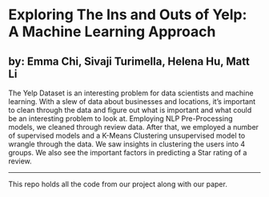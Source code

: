 # Exploring The Ins and Outs of Yelp: A Machine Learning Approach

## by: Emma Chi, Sivaji Turimella, Helena Hu, Matt Li

The Yelp Dataset is an interesting problem for data scientists and machine learning. With
a slew of data about businesses and locations, it’s important to clean through the data and
figure out what is important and what could be an interesting problem to look at. Employing
NLP Pre-Processing models, we cleaned through review data. After that, we employed a
number of supervised models and a K-Means Clustering unsupervised model to wrangle
through the data. We saw insights in clustering the users into 4 groups. We also see the
important factors in predicting a Star rating of a review.

---

This repo holds all the code from our project along with our paper. 
